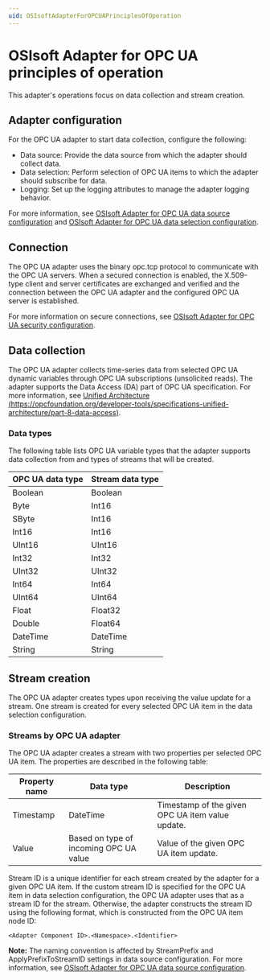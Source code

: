 ```yaml
---
uid: OSIsoftAdapterForOPCUAPrinciplesOfOperation
---
```


# OSIsoft Adapter for OPC UA principles of operation

This adapter's operations focus on data collection and stream creation.

## Adapter configuration

For the OPC UA adapter to start data collection, configure the following:

- Data source: Provide the data source from which the adapter should collect data.
- Data selection: Perform selection of OPC UA items to which the adapter should subscribe for data.
- Logging: Set up the logging attributes to manage the adapter logging behavior.

For more information, see [OSIsoft Adapter for OPC UA data source configuration](xref:OSIsoftAdapterForOPCUADataSourceConfiguration) and [OSIsoft Adapter for OPC UA data selection configuration](xref:OSIsoftAdapterForOPCUADataSelectionConfiguration).

## Connection

The OPC UA adapter uses the binary opc.tcp protocol to communicate with the OPC UA servers. When a secured connection is enabled, the X.509-type client and server certificates are exchanged and verified and the connection between the OPC UA adapter and the configured OPC UA server is established.

For more information on secure connections, see [OSIsoft Adapter for OPC UA security configuration](xref:OSIsoftAdapterForOPCUASecurityConfiguration).

## Data collection

The OPC UA adapter collects time-series data from selected OPC UA dynamic variables through OPC UA subscriptions (unsolicited reads). The adapter supports the Data Access (DA) part of OPC UA specification. For more information, see [Unified Architecture (https://opcfoundation.org/developer-tools/specifications-unified-architecture/part-8-data-access)](https://opcfoundation.org/developer-tools/specifications-unified-architecture/part-8-data-access).

### Data types

The following table lists OPC UA variable types that the adapter supports data collection from and types of streams that will be created.

| OPC UA data type | Stream data type |
|------------------|------------------|
| Boolean          | Boolean          |
| Byte             | Int16            |
| SByte            | Int16            |
| Int16            | Int16            |
| UInt16           | UInt16           |
| Int32            | Int32            |
| UInt32           | UInt32           |
| Int64            | Int64            |
| UInt64           | UInt64           |
| Float            | Float32          |
| Double           | Float64          |
| DateTime         | DateTime         |
| String           | String           |

## Stream creation

The OPC UA adapter creates types upon receiving the value update for a stream. One stream is created for every selected OPC UA item in the data selection configuration.

### Streams by OPC UA adapter

The OPC UA adapter creates a stream with two properties per selected OPC UA item. The properties are described in the following table:

| Property name | Data type | Description |
|---------------|-----------|-------------|
| Timestamp     | DateTime  | Timestamp of the given OPC UA item value update. |
| Value         | Based on type of incoming OPC UA value | Value of the given OPC UA item update. |

Stream ID is a unique identifier for each stream created by the adapter for a given OPC UA item. If the custom stream ID is specified for the OPC UA item in data selection configuration, the OPC UA adapter uses that as a stream ID for the stream. Otherwise, the adapter constructs the stream ID using the following format, which is constructed from the OPC UA item node ID:

```code
<Adapter Component ID>.<Namespace>.<Identifier>
```

**Note:** The naming convention is affected by StreamPrefix and ApplyPrefixToStreamID settings in data source configuration. For more information, see [OSIsoft Adapter for OPC UA data source configuration](xref:OSIsoftAdapterForOPCUADataSourceConfiguration).
